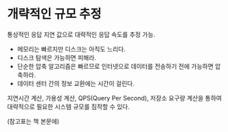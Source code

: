 # 개략적인 규모 추정

통상적인 응답 지연 값으로 대략적인 응답 속도를 추정 가능.

* 메모리는 빠르지만 디스크는 아직도 느리다.
* 디스크 탐색은 가능하면 피해라.
* 단순한 압축 알고리즘은 빠르므로 인터넷으로 데이터를 전송하기 전에 가능하면 압축하라.
* 데이터 센터 간의 정보 교환에는 시간이 걸린다.

지연시간 계산, 가용성 계산, QPS(Query Per Second), 저장소 요구량 계산을 통하여 대략적으로 필요한 시스템 규모를 짐작할 수 있다.

(참고표는 책 본문에) 